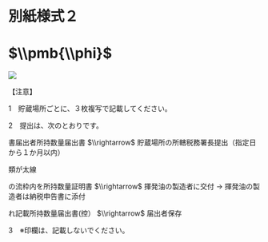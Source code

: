 # 別紙様式２

# $\\pmb{\\phi}$

![](https://www.nta.go.jp/tmp/adaf1768-aa76-4598-96d6-22b6cdb3dbd4/images/23d4e74167c334b47a115d5105527100fe2d1fdc4f2e0d020b700d665dd2e468.jpg)

【注意】

1　貯蔵場所ごとに、３枚複写で記載してください。

2　提出は、次のとおりです。

書届出者所持数量届出書 $\\rightarrow$ 貯蔵場所の所轄税務署長提出（指定日から１か月以内）

類が太線

の流枠内を所持数量証明書 $\\rightarrow$ 揮発油の製造者に交付 → 揮発油の製造者は納税申告書に添付

れ記載所持数量届出書(控） $\\rightarrow$ 届出者保存

3　※印欄は、記載しないでください。